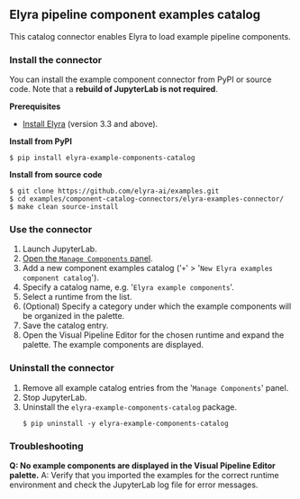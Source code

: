 ## Elyra pipeline component examples catalog

This catalog connector enables Elyra to load example pipeline components.

### Install the connector

You can install the example component connector from PyPI or source code. Note that a **rebuild of JupyterLab is not required**.

**Prerequisites**

- [Install Elyra](https://elyra.readthedocs.io/en/stable/getting_started/installation.html) (version 3.3 and above).

**Install from PyPI**

  ```
  $ pip install elyra-example-components-catalog
  ```

**Install from source code**

   ```
   $ git clone https://github.com/elyra-ai/examples.git
   $ cd examples/component-catalog-connectors/elyra-examples-connector/
   $ make clean source-install
   ```

### Use the connector

1. Launch JupyterLab.
1. [Open the `Manage Components` panel](
https://elyra.readthedocs.io/en/stable/user_guide/pipeline-components.html#managing-custom-components-using-the-jupyterlab-ui).
1. Add a new component examples catalog ('`+`' > '`New Elyra examples component catalog`').
1. Specify a catalog name, e.g. '`Elyra example components`'.
1. Select a runtime from the list.
1. (Optional) Specify a category under which the example components will be organized in the palette.
1. Save the catalog entry.
1. Open the Visual Pipeline Editor for the chosen runtime and expand the palette. The example components are displayed.

### Uninstall the connector

1. Remove all example catalog entries from the '`Manage Components`' panel.
1. Stop JupyterLab.
1. Uninstall the `elyra-example-components-catalog` package.
   ```
   $ pip uninstall -y elyra-example-components-catalog
   ```

### Troubleshooting

**Q: No example components are displayed in the Visual Pipeline Editor palette.**
A: Verify that you imported the examples for the correct runtime environment and check the JupyterLab log file for error messages.